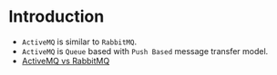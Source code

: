 
# Introduction

- `ActiveMQ` is similar to `RabbitMQ`.
- `ActiveMQ` is `Queue` based with `Push Based` message transfer model.
- [ActiveMQ vs RabbitMQ](https://www.educba.com/activemq-vs-rabbitmq/)
